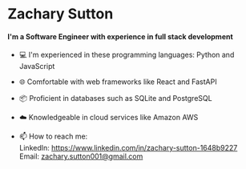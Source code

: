 # Zachary Sutton
#### I'm a Software Engineer with experience in full stack development

<!--
**zesutton2619/zesutton2619** is a ✨ _special_ ✨ repository because its `README.md` (this file) appears on your GitHub profile. -->

<!-- - 🔭 I’m currently working on NetSpider, my senior project/internship in partnership with Homeland Security Investigations, to develop a webscraper to help with investigations. I'm also working on a tutor training AI to help train new tutors at Florida Gulf Coast University -->
- 💻 I'm experienced in these programming languages: Python and JavaScript
- 🌐 Comfortable with web frameworks like React and FastAPI
- 📦 Proficient in databases such as SQLite and PostgreSQL
- ☁️ Knowledgeable in cloud services like Amazon AWS

- 📫 How to reach me: </br>
  LinkedIn: https://www.linkedin.com/in/zachary-sutton-1648b9227 </br>
  Email: zachary.sutton001@gmail.com
